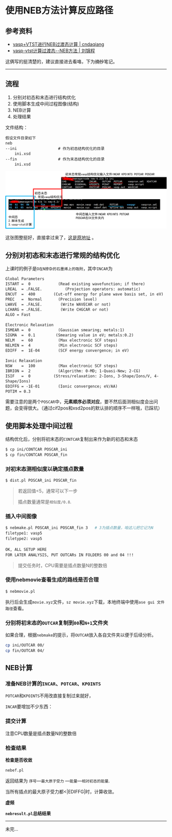 # 使用NEB方法计算反应路径

## 参考资料

- [vasp+VTST进行NEB过渡态计算 | cndaqiang](https://cndaqiang.github.io/2018/12/07/NEB/)
- [vasp-vtst计算过渡态--NEB方法 | 刘锦程](http://blog.wangruixing.cn/2019/08/19/cineb/)

这俩写的挺清楚的，建议直接进去看咯，下为~~摘抄~~笔记。

---

## 流程

1. 分别对初态和末态进行结构优化
2. 使用脚本生成中间过程图像(结构)
3. NEB计算
4. 处理结果

文件结构：

```
假设文件目录如下
neb
--ini                  # 作为初态结构优化的目录
	ini.xsd
--fin                  # 作为末态结构优化的目录
	ini.xsd
```

![neb计算的文件结构示意](vasp-neb.assets/neb2.png)

这张图整挺好，直接拿过来了，[这是原地址](cndaqiang.github.io/2018/12/07/NEB/) 。

## 分别对初态和末态进行常规的结构优化

上课时的例子是`O在N掺杂的石墨烯上的吸附`，其中`INCAR`为

```
Global Parameters
ISTART =  0            (Read existing wavefunction; if there)
LREAL  = .FALSE.          (Projection operators: automatic)
ENCUT  =  400        (Cut-off energy for plane wave basis set, in eV)
PREC   =  Normal       (Precision level)
LWAVE  = .FALSE.        (Write WAVECAR or not)
LCHARG = .FALSE.        (Write CHGCAR or not)
ALGO = Fast

Electronic Relaxation
ISMEAR =  0            (Gaussian smearing; metals:1)
SIGMA  =  0.1         (Smearing value in eV; metals:0.2)
NELM   =  60           (Max electronic SCF steps)
NELMIN =  4            (Min electronic SCF steps)
EDIFF  =  1E-04        (SCF energy convergence; in eV)

Ionic Relaxation
NSW    =  100          (Max electronic SCF steps)
IBRION =  2            (Algorithm: 0-MD; 1-Quasi-New; 2-CG)
ISIF   =  0          (Stress/relaxation: 2-Ions, 3-Shape/Ions/V, 4-Shape/Ions)
EDIFFG = -1E-01        (Ionic convergence; eV/AA)
POTIM = 0.3
```

需要注意的是两个`POSCAR`中，**元素顺序必须对应**，要不然后面测相似度会出问题，会变得很大。（通过cif2pos和xsd2pos的默认排的顺序不一样哦，已踩坑）

## 使用脚本处理中间过程

结构优化后，分别将初末态的`CONTCAR`复制出来作为新的初态和末态

```bash
$ cp ini/CONTCAR POSCAR_ini
$ cp fin/CONTCAR POSCAR_fin
```

### 对初末态测相似度以确定插点数量

```bash
$ dist.pl POSCAR_ini POSCAR_fin
```

> 若返回值<5，通常可以下一步
>
> 插点数量通常是`相似度/0.8`.

### 插入中间图像

```bash
$ nebmake.pl POSCAR_ini POSCAR_fin 3   # 3为插点数量，咱这儿把它记为N
filetype1: vasp5
filetype2: vasp5

OK, ALL SETUP HERE
FOR LATER ANALYSIS, PUT OUTCARs IN FOLDERS 00 and 04 !!!
```

> 提交任务时，CPU需要是插点数量N的整数倍

### 使用nebmovie查看生成的路线是否合理

```bash
$ nebmovie.pl
```

执行后会生成`movie.xyz`文件，`sz movie.xyz`下载，本地终端中使用`ase gui 文件路径`查看。

### 分别将初末态的`OUTCAR`复制到`00`和`N+1`文件夹

如果合理，根据`nebmake`的提示，将`OUTCAR`放入各自文件夹以便于后续分析。

```bash
cp ini/OUTCAR 00/
cp fin/OUTCAR 04/        
```

## NEB计算

### 准备NEB计算的`INCAR`、`POTCAR`、`KPOINTS`

`POTCAR`和`KPOINTS`不用改直接复制过来就好，

`INCAR`要增加不少东西：



### 提交计算

注意CPU数量是插点数量N的整数倍

### 检查结果

**检查是否收敛**

```bash
nebef.pl
```

返回结果为 `序号`—`最大原子受力` —`能量`—`相对初态的能量`. 

当所有插点的最大原子受力都<|EDIFFG|时，计算收敛。



**虚频**



**`nebresult.pl`总结结果**



---

未完...

